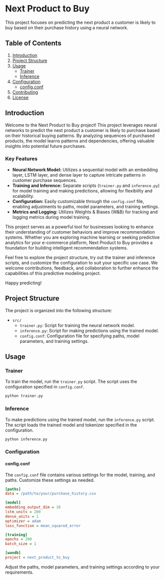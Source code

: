# Next Product to Buy

This project focuses on predicting the next product a customer is likely to buy based on their purchase history using a neural network.

## Table of Contents

1. [Introduction](#introduction)
2. [Project Structure](#project-structure)
3. [Usage](#usage)
   - [Trainer](#trainer)
   - [Inference](#inference)
4. [Configuration](#configuration)
   - [config.conf](#configconf)
5. [Contributing](#contributing)
6. [License](#license)

## Introduction

Welcome to the Next Product to Buy project! This project leverages neural networks to predict the next product a customer is likely to purchase based on their historical buying patterns. By analyzing sequences of purchased products, the model learns patterns and dependencies, offering valuable insights into potential future purchases.

### Key Features

- **Neural Network Model:** Utilizes a sequential model with an embedding layer, LSTM layer, and dense layer to capture intricate patterns in customer purchase sequences.
- **Training and Inference:** Separate scripts (`trainer.py` and `inference.py`) for model training and making predictions, allowing for flexibility and scalability.
- **Configuration:** Easily customizable through the `config.conf` file, enabling adjustments to paths, model parameters, and training settings.
- **Metrics and Logging:** Utilizes Weights & Biases (W&B) for tracking and logging metrics during model training.

This project serves as a powerful tool for businesses looking to enhance their understanding of customer behaviors and improve recommendation systems. Whether you are exploring machine learning or seeking predictive analytics for your e-commerce platform, Next Product to Buy provides a foundation for building intelligent recommendation systems.

Feel free to explore the project structure, try out the trainer and inference scripts, and customize the configuration to suit your specific use case. We welcome contributions, feedback, and collaboration to further enhance the capabilities of this predictive modeling project.

Happy predicting!

## Project Structure

The project is organized into the following structure:

- `src/`
  - `trainer.py`: Script for training the neural network model.
  - `inference.py`: Script for making predictions using the trained model.
  - `config.conf`: Configuration file for specifying paths, model parameters, and training settings.

## Usage

### Trainer

To train the model, run the `trainer.py` script. The script uses the configuration specified in `config.conf`.

```bash
python trainer.py
```

### Inference

To make predictions using the trained model, run the `inference.py` script. The script loads the trained model and tokenizer specified in the configuration.

```bash
python inference.py
```

### Configuration

#### config.conf

The `config.conf` file contains various settings for the model, training, and paths. Customize these settings as needed.

```ini
[paths]
data = /path/to/your/purchase_history.csv

[model]
embedding_output_dim = 10
lstm_units = 200
dense_units = 1
optimizer = adam
loss_function = mean_squared_error

[training]
epochs = 200
batch_size = 1

[wandb]
project = next_product_to_buy
```

Adjust the paths, model parameters, and training settings according to your requirements.